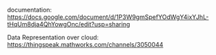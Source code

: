documentation:
https://docs.google.com/document/d/1P3W9gmSpefYOdWgY4ixYJhL-tHqUm8dja4QhYowgOnc/edit?usp=sharing

Data Representation over cloud:
https://thingspeak.mathworks.com/channels/3050044
